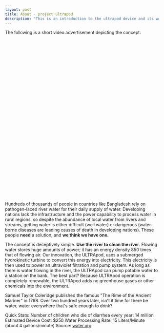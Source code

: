 ```yaml
---
layout: post
title: About - project ultrapod
description: "This is an introduction to the ultrapod device and its workings."
---
```

The following is a short video advertisement depicting the concept:

<object width="960" height="518"><param name="movie" value="http://www.youtube.com/v/17cr_nqG45c?version=3&amp;hl=en_US&amp;rel=0"></param><param name="allowFullScreen" value="true"></param><param name="allowscriptaccess" value="always"></param><embed src="http://www.youtube.com/v/17cr_nqG45c?version=3&amp;hl=en_US&amp;rel=0" type="application/x-shockwave-flash" width="960" height="518" allowscriptaccess="always" allowfullscreen="true"></embed></object> </br>

<p>Hundreds of thousands of people in countries like Bangladesh rely on pathogen-laced river water for their daily supply of water. Developing nations lack the infrastructure and the power capability to process water in rural regions, so despite the abundance of local water from rivers and streams, getting water is either difficult (well water) or dangerous (water-borne diseases are leading causes of death in developing nations). These people <b>need</b> a solution, and <b>we think we have one.</b></p>

<p>The concept is deceptively simple. <b>Use the river to clean the river</b>. Flowing water stores huge amounts of power; it has an energy density 850 times that of flowing air. Our innovation, the ULTRApod, uses a submerged hydrokinetic turbine to convert this energy into electricity. This electricity is then used to power an ultraviolet filtration and pump system. As long as there is water flowing in the river, the ULTRApod can pump potable water to a station on the bank. The best part? Because ULTRApod operation is completely renewable, the ULTRApod adds no greenhouse gases or other chemicals into the environment.</p>

<p>Samuel Taylor Coleridge published the famous "The Rime of the Ancient Mariner" in 1798. Over two hundred years later, isn't it time for there be water, water everywhere that's safe enough to drink?</p>

Quick Stats:
Number of children who die of diarrhea every year: 14 million
Estimated Device Cost: $250
Water Processing Rate: 15 Liters/Minute (about 4 gallons/minute)
Source: [water.org](http://www.water.org/)
